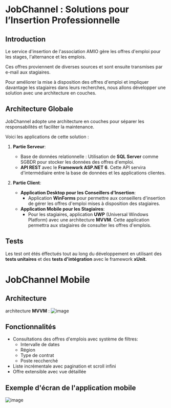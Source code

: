 # JobChannel : Solutions pour l’Insertion Professionnelle

## Introduction
Le service d'insertion de l'association AMIO gère les offres d'emploi pour les stages, l'alternance et les emplois. 

Ces offres proviennent de diverses sources et sont ensuite transmises par e-mail aux stagiaires. 

Pour améliorer la mise à disposition des offres d'emploi et impliquer davantage les stagiaires dans leurs recherches, 
nous allons développer une solution avec une architecture en couches.

## Architecture Globale
JobChannel adopte une architecture en couches pour séparer les responsabilités et faciliter la maintenance. 

Voici les applications de cette solution :

1. **Partie Serveur**:
    - Base de données relationnelle : Utilisation de **SQL Server** comme SGBDR pour stocker les données des offres d'emploi.
    - **API REST** avec le **Framework ASP.NET 6**. Cette API servira d'intermédiaire entre la base de données et les applications clientes.

2. **Partie Client**:
    - **Application Desktop pour les Conseillers d'Insertion**:
        - Application **WinForms** pour permettre aux conseillers d'insertion de gérer les offres d'emploi mises à disposition des stagiaires.
    - **Application Mobile pour les Stagiaires**:
        - Pour les stagiaires, application **UWP** (Universal Windows Platform) avec une architecture **MVVM**. Cette application permettra aux stagiaires de consulter les offres d'emplois.

## Tests
Les test ont étés éffectués tout au long du développement en utilisant des **tests unitaires** et des **tests d'intégration** avec le framework **xUnit**.

# JobChannel Mobile

## Architecture
architecture **MVVM** :
![image](https://github.com/SamuelChapel/JobChannel.Mobile/assets/86355019/53230a67-ac46-48b4-a504-7e18ad821e3f)

## Fonctionnalités

- Consultations des offres d'emplois avec système de filtres:
  - Intervalle de dates
  - Région
  - Type de contrat
  - Poste reccherché
- Liste incrémentale avec pagination et scroll infini
- Offre extensible avec vue détaillée

## Exemple d'écran de l'application mobile

![image](https://github.com/SamuelChapel/JobChannel.Mobile/assets/86355019/a5bb0c2d-56e0-4730-9f3a-b646365750ce)
